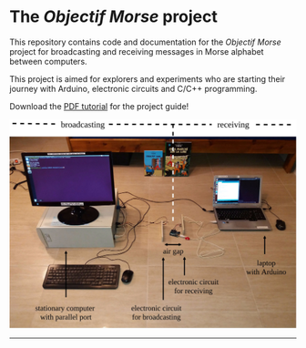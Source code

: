 # The *Objectif Morse* project

This repository contains code and documentation for the *Objectif Morse* project for broadcasting and receiving messages in Morse alphabet between computers.

This project is aimed for explorers and experiments who are starting their journey with Arduino, electronic circuits and C/C++ programming.

Download the [PDF tutorial](https://github.com/camillejr/objectif_morse/raw/master/Documentation/Objectif_Morse.pdf) for the project guide!

![Screenshot](Documentation/DWGs/full_setup.jpg)

---------------------------------------------------------------------
